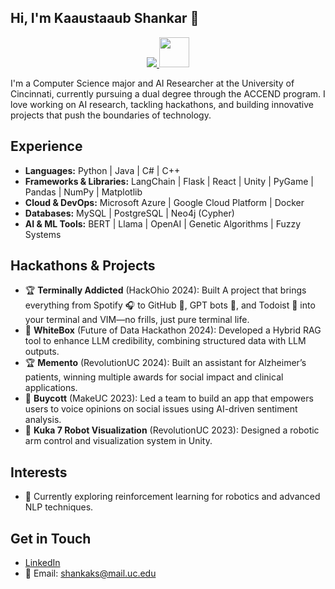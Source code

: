 ## Hi, I'm Kaaustaaub Shankar 🤖

<p align="center">
  <a href="https://skillicons.dev">
    <img src="https://skillicons.dev/icons?i=python,java,cpp,cs,flask,react,flutter,azure,gcp,docker,unity,mysql,postgres" />
    <img src="https://user-images.githubusercontent.com/25181517/182884027-02cf00e4-6ac5-49a8-816d-3287a26bc5b4.png" width="48" />
  </a>
</p>

I'm a Computer Science major and AI Researcher at the University of Cincinnati, currently pursuing a dual degree through the ACCEND program. I love working on AI research, tackling hackathons, and building innovative projects that push the boundaries of technology.

## Experience

- **Languages:** Python | Java | C# | C++
- **Frameworks & Libraries:** LangChain | Flask | React | Unity | PyGame | Pandas | NumPy | Matplotlib
- **Cloud & DevOps:** Microsoft Azure | Google Cloud Platform | Docker
- **Databases:** MySQL | PostgreSQL | Neo4j (Cypher)
- **AI & ML Tools:** BERT | Llama | OpenAI | Genetic Algorithms | Fuzzy Systems

## Hackathons & Projects
- 🏆 **Terminally Addicted** (HackOhio 2024): Built  A project that brings everything from Spotify 🎧 to GitHub 🐙, GPT bots 🤖, and Todoist 📝 into your terminal and VIM—no frills, just pure terminal life.
- 🥇 **WhiteBox** (Future of Data Hackathon 2024): Developed a Hybrid RAG tool to enhance LLM credibility, combining structured data with LLM outputs.
- 🏆 **Memento** (RevolutionUC 2024): Built an assistant for Alzheimer’s patients, winning multiple awards for social impact and clinical applications.
- 🥇 **Buycott** (MakeUC 2023): Led a team to build an app that empowers users to voice opinions on social issues using AI-driven sentiment analysis.
- 🥇 **Kuka 7 Robot Visualization** (RevolutionUC 2023): Designed a robotic arm control and visualization system in Unity.

## Interests

- 🌱 Currently exploring reinforcement learning for robotics and advanced NLP techniques.

## Get in Touch

- [LinkedIn](https://www.linkedin.com/in/kaaustaaub-shankar/)
- 📧 Email: shankaks@mail.uc.edu

